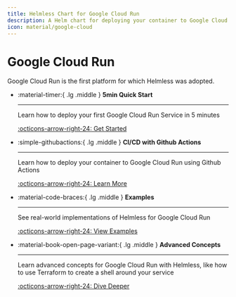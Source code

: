 ```yaml
---
title: Helmless Chart for Google Cloud Run
description: A Helm chart for deploying your container to Google Cloud Run.
icon: material/google-cloud
---
```


# Google Cloud Run

Google Cloud Run is the first platform for which Helmless was adopted.

<div class="grid cards" markdown>

-   :material-timer:{ .lg .middle } __5min Quick Start__

    ---

    Learn how to deploy your first Google Cloud Run Service in 5 minutes

    [:octicons-arrow-right-24: Get Started](/docs/getting-started/quickstart)

-   :simple-githubactions:{ .lg .middle } __CI/CD with Github Actions__

    ---

    Learn how to deploy your container to Google Cloud Run using Github Actions

    [:octicons-arrow-right-24: Learn More](./ci-cd.md)

-   :material-code-braces:{ .lg .middle } __Examples__

    ---

    See real-world implementations of Helmless for Google Cloud Run

    [:octicons-arrow-right-24: View Examples](./examples.md)

-   :material-book-open-page-variant:{ .lg .middle } __Advanced Concepts__

    ---

    Learn advanced concepts for Google Cloud Run with Helmless, like how to use Terraform to create a shell around your service

    [:octicons-arrow-right-24: Dive Deeper](./advanced.md)

</div>
